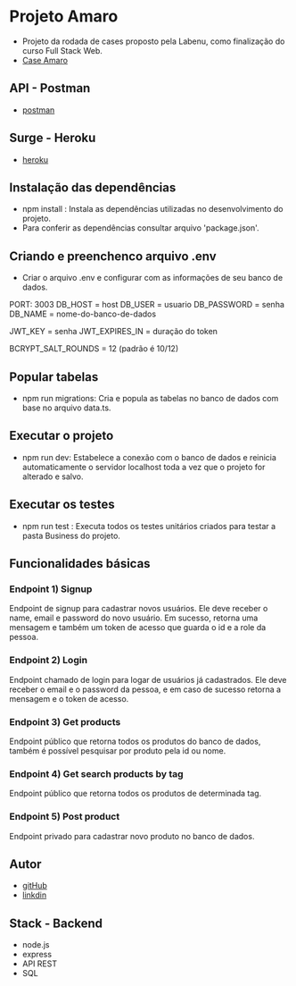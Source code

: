 # Projeto Amaro
- Projeto da rodada de cases proposto pela Labenu, como finalização do curso Full Stack Web.
- [Case Amaro](https://github.com/amaroteam/back-end-challenge)

## API - Postman
- [postman]()

## Surge - Heroku
- [heroku]()

## Instalação das dependências
- npm install : Instala as dependências utilizadas no desenvolvimento do projeto.
- Para conferir as dependências consultar arquivo 'package.json'.

## Criando e preenchenco arquivo .env
- Criar o arquivo .env e configurar com as informações de seu banco de dados.

PORT: 3003
DB_HOST = host
DB_USER = usuario
DB_PASSWORD = senha
DB_NAME = nome-do-banco-de-dados

JWT_KEY = senha
JWT_EXPIRES_IN = duração do token

BCRYPT_SALT_ROUNDS = 12 (padrão é 10/12)

## Popular tabelas
- npm run migrations: Cria e popula as tabelas no banco de dados com base no arquivo data.ts.

## Executar o projeto
- npm run dev: Estabelece a conexão com o banco de dados e reinicia automaticamente o servidor localhost toda a vez que o projeto for alterado e salvo.

## Executar os testes
-  npm run test : Executa todos os testes unitários criados para testar a pasta Business do projeto.

## Funcionalidades básicas

### Endpoint 1) Signup
Endpoint de signup para cadastrar novos usuários. Ele deve receber o name, email e password do novo usuário. Em sucesso, retorna uma mensagem e também um token de acesso que guarda o id e a role da pessoa.

### Endpoint 2) Login
Endpoint chamado de login para logar de usuários já cadastrados. Ele deve receber o email e o password da pessoa, e em caso de sucesso retorna a mensagem e o token de acesso.

### Endpoint 3) Get products
Endpoint público que retorna todos os produtos do banco de dados, também é possível pesquisar por produto pela id ou nome.

### Endpoint 4) Get search products by tag
Endpoint público que retorna todos os produtos de determinada tag.

### Endpoint 5) Post product
Endpoint privado para cadastrar novo produto no banco de dados. 

## Autor
- [gitHub](https://github.com/NicolyBarros)
- [linkdin](https://www.linkedin.com/in/nicoly-barros-henrique-vitorio/)

## Stack - Backend
 - node.js
 - express
 - API REST
 - SQL
